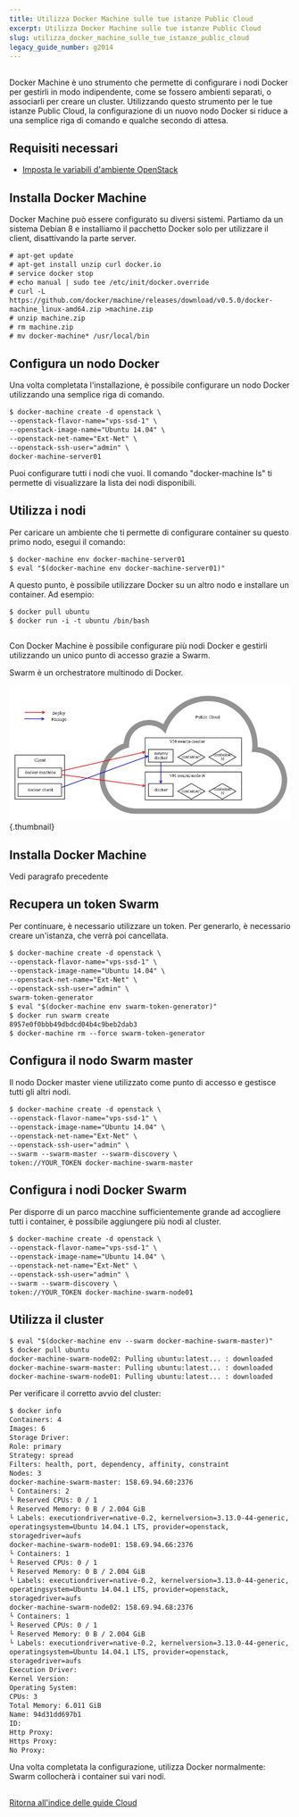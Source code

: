 ```yaml
---
title: Utilizza Docker Machine sulle tue istanze Public Cloud
excerpt: Utilizza Docker Machine sulle tue istanze Public Cloud
slug: utilizza_docker_machine_sulle_tue_istanze_public_cloud
legacy_guide_number: g2014
---
```



## 
Docker Machine è uno strumento che permette di configurare i nodi Docker per gestirli in modo indipendente, come se fossero ambienti separati, o associarli per creare un cluster.
Utilizzando questo strumento per le tue istanze Public Cloud, la configurazione di un nuovo nodo Docker si riduce a una semplice riga di comando e qualche secondo di attesa.


## Requisiti necessari

- [Imposta le variabili d'ambiente OpenStack]({legacy}1852)




## Installa Docker Machine
Docker Machine può essere configurato su diversi sistemi.
Partiamo da un sistema Debian 8 e installiamo il pacchetto Docker solo per utilizzare il client, disattivando la parte server.


```
# apt-get update
# apt-get install unzip curl docker.io
# service docker stop
# echo manual | sudo tee /etc/init/docker.override
# curl -L https://github.com/docker/machine/releases/download/v0.5.0/docker-machine_linux-amd64.zip >machine.zip
# unzip machine.zip
# rm machine.zip
# mv docker-machine* /usr/local/bin
```




## Configura un nodo Docker
Una volta completata l'installazione, è possibile configurare un nodo Docker utilizzando una semplice riga di comando.


```
$ docker-machine create -d openstack \
--openstack-flavor-name="vps-ssd-1" \
--openstack-image-name="Ubuntu 14.04" \
--openstack-net-name="Ext-Net" \
--openstack-ssh-user="admin" \
docker-machine-server01
```


Puoi configurare tutti i nodi che vuoi. Il comando "docker-machine ls" ti permette di visualizzare la lista dei nodi disponibili.


## Utilizza i nodi
Per caricare un ambiente che ti permette di configurare container su questo primo nodo, esegui il comando:


```
$ docker-machine env docker-machine-server01
$ eval "$(docker-machine env docker-machine-server01)"
```


A questo punto, è possibile utilizzare Docker su un altro nodo e installare un container. Ad esempio:


```
$ docker pull ubuntu
$ docker run -i -t ubuntu /bin/bash
```




## 
Con Docker Machine è possibile configurare più nodi Docker e gestirli utilizzando un unico punto di accesso grazie a Swarm.

Swarm è un orchestratore multinodo di Docker.

![](images/img_3388.jpg){.thumbnail}


## Installa Docker Machine
Vedi paragrafo precedente


## Recupera un token Swarm
Per continuare, è necessario utilizzare un token. Per generarlo, è necessario creare un'istanza, che verrà poi cancellata.


```
$ docker-machine create -d openstack \
--openstack-flavor-name="vps-ssd-1" \
--openstack-image-name="Ubuntu 14.04" \
--openstack-net-name="Ext-Net" \
--openstack-ssh-user="admin" \
swarm-token-generator
$ eval "$(docker-machine env swarm-token-generator)"
$ docker run swarm create
8957e0f0bbb49dbdcd04b4c9beb2dab3
$ docker-machine rm --force swarm-token-generator
```




## Configura il nodo Swarm master
Il nodo Docker master viene utilizzato come punto di accesso e gestisce tutti gli altri nodi.


```
$ docker-machine create -d openstack \
--openstack-flavor-name="vps-ssd-1" \
--openstack-image-name="Ubuntu 14.04" \
--openstack-net-name="Ext-Net" \
--openstack-ssh-user="admin" \
--swarm --swarm-master --swarm-discovery \
token://YOUR_TOKEN docker-machine-swarm-master
```




## Configura i nodi Docker Swarm
Per disporre di un parco macchine sufficientemente grande ad accogliere tutti i container, è possibile aggiungere più nodi al cluster.


```
$ docker-machine create -d openstack \
--openstack-flavor-name="vps-ssd-1" \
--openstack-image-name="Ubuntu 14.04" \
--openstack-net-name="Ext-Net" \
--openstack-ssh-user="admin" \
--swarm --swarm-discovery \
token://YOUR_TOKEN docker-machine-swarm-node01
```




## Utilizza il cluster

```
$ eval "$(docker-machine env --swarm docker-machine-swarm-master)"
$ docker pull ubuntu
docker-machine-swarm-node02: Pulling ubuntu:latest... : downloaded
docker-machine-swarm-master: Pulling ubuntu:latest... : downloaded
docker-machine-swarm-node01: Pulling ubuntu:latest... : downloaded
```


Per verificare il corretto avvio del cluster:


```
$ docker info
Containers: 4
Images: 6
Storage Driver:
Role: primary
Strategy: spread
Filters: health, port, dependency, affinity, constraint
Nodes: 3
docker-machine-swarm-master: 158.69.94.60:2376
└ Containers: 2
└ Reserved CPUs: 0 / 1
└ Reserved Memory: 0 B / 2.004 GiB
└ Labels: executiondriver=native-0.2, kernelversion=3.13.0-44-generic, operatingsystem=Ubuntu 14.04.1 LTS, provider=openstack, storagedriver=aufs
docker-machine-swarm-node01: 158.69.94.66:2376
└ Containers: 1
└ Reserved CPUs: 0 / 1
└ Reserved Memory: 0 B / 2.004 GiB
└ Labels: executiondriver=native-0.2, kernelversion=3.13.0-44-generic, operatingsystem=Ubuntu 14.04.1 LTS, provider=openstack, storagedriver=aufs
docker-machine-swarm-node02: 158.69.94.68:2376
└ Containers: 1
└ Reserved CPUs: 0 / 1
└ Reserved Memory: 0 B / 2.004 GiB
└ Labels: executiondriver=native-0.2, kernelversion=3.13.0-44-generic, operatingsystem=Ubuntu 14.04.1 LTS, provider=openstack, storagedriver=aufs
Execution Driver:
Kernel Version:
Operating System:
CPUs: 3
Total Memory: 6.011 GiB
Name: 94d31dd697b1
ID:
Http Proxy:
Https Proxy:
No Proxy:
```


Una volta completata la configurazione, utilizza Docker normalmente: Swarm collocherà i container sui vari nodi.


## 
[Ritorna all'indice delle guide Cloud]({legacy}1785)

